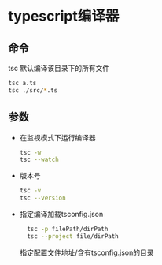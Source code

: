 # typescript编译器

## 命令
tsc
默认编译该目录下的所有文件
```bash
tsc a.ts
tsc ./src/*.ts
```

## 参数
- 在监视模式下运行编译器
  ```bash
  tsc -w
  tsc --watch
  ```
- 版本号
  ```bash
  tsc -v
  tsc --version
  ```
- 指定编译加载tsconfig.json
  ```bash
	tsc -p filePath/dirPath
	tsc --project file/dirPath
  ```
	指定配置文件地址/含有tsconfig.json的目录
